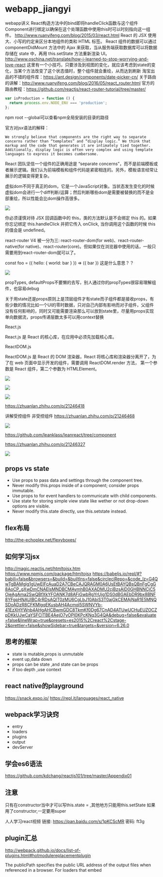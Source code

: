 # webapp_jiangyi
webapp讲义
React构造方法中的bind即将handleClick函数与这个组件Component进行绑定以确保在这个处理函数中使用this时可以时刻指向这一组件。
http://www.ruanyifeng.com/blog/2015/03/react.html
React 的 JSX 使用大、小写的约定来区分本地组件的类和 HTML 标签。
React 组件的数据可以通过 componentDidMount 方法中的 Ajax 来获取，当从服务端获取数据库可以将数据存储在 state 中，再用 this.setState 方法重新渲染 UI。
http://www.oschina.net/translate/how-i-learned-to-stop-worrying-and-love-react
这里有一个小技巧，只要涉及到视图的变化，就应该考虑到state的变化，当某个方法改变了这个状态值时，整个组件就会重绘，从而达到刷新
淘宝出品的不错的组件库：https://ant.design/components/date-picker-cn/
关于路由的讲解：http://www.ruanyifeng.com/blog/2016/05/react_router.html
官方的路由教程：https://github.com/reactjs/react-router-tutorial/tree/master/


```javascript
var isProduction = function () {
  return process.env.NODE_ENV === 'production';
};
```

npm root --global可以查看npm全局安装的目录的路径


官方对jsx语法的解释：
```
We strongly believe that components are the right way to separate concerns rather than “templates” and “display logic.” We think that markup and the code that generates it are intimately tied together. Additionally, display logic is often very complex and using template languages to express it becomes cumbersome.

```

React 团队坚信一个组件的正确用途是 “separate concerns”，而不是前端模板或者展示逻辑。我们认为前端模板和组件代码是紧密相连的。另外，模板语言经常让展示的逻辑变得更复杂。

虚拟dom不同于真正的dom，它是一个JavaScript对象。当状态发生变化的时候虚拟dom会进行一个diff判断/运算；然后判断哪些dom是需要被替换的而不是全部重绘，所以性能会比dom操作高很多。

![](http://images2015.cnblogs.com/blog/605230/201706/605230-20170603132438274-1646294214.png)

你必须谨慎对待 JSX 回调函数中的 this，类的方法默认是不会绑定 this 的。如果你忘记绑定 this.handleClick 并把它传入 onClick, 当你调用这个函数的时候 this 的值会是 undefined。





react-router V4 被一分为三: react-router-dom(for web)、react-router-native(for native)、react-router(core)。但如果仅在浏览器中使用的话，一般只需要用到react-router-dom就可以了。


const foo = ({ hello: { world: bar } }) => ({ bar }) 这是什么意思？？

![](https://pic3.zhimg.com/dfee38183aed0b1058da9d6317a4e976_b.png)


propTypes, defaultProps不要懒的去写，别人通过你的propTypes很容易理解组件，也容易debug

关于用state还是props原则上是顶层组件才有state而子组件都是接收props，有些少数的情况比如一个UI的零时数据，只对自己内部有影响而对子组件，父组件没有任何影响的，同时又可能需要渲染那么可以放到state里，尽量用props实现单向数据流，props传递层数太多可以用context替换

React.js

React.js 是 React 的核心库，在应用中必须先加载核心库。

ReactDOM.js

ReactDOM.js 是 React 的 DOM 渲染器，React 将核心库和渲染器分离开了，为了在 web 页面中显示开发的组件，需要调用 ReactDOM.render 方法， 第一个参数是 React 组件，第二个参数为 HTMLElement。


![](https://pic4.zhimg.com/cbdba5d7d12c05e379cbac608f16e6d3_b.png)

![](https://pic4.zhimg.com/808767a118831a948be8e36329fad30b_b.png)

![](https://pic3.zhimg.com/a91da7a9714bf46c8ff46f53881db696_r.png)


https://zhuanlan.zhihu.com/p/21246418

讲解受控组件 非受控组件 https://zhuanlan.zhihu.com/p/21246468


![](https://pic2.zhimg.com/51d186cddc18d929e5329c1d6cd206a1_b.png)

https://github.com/leanklass/leanreact/tree/component

https://zhuanlan.zhihu.com/p/21246327

![](https://unbug.gitbooks.io/react-native-training/content/QQ20160627-0.png)


## props vs state
- Use props to pass data and settings through the component tree.
- Never modify this.props inside of a component; consider props immutable.
- Use props to for event handlers to communicate with child components.
- Use state for storing simple view state like wether or not drop-down options are visible.
- Never modify this.state directly, use this.setstate instead.

## flex布局
http://the-echoplex.net/flexyboxes/

## 如何学习jsx
http://magic.reactjs.net/htmltojsx.htm
https://www.npmjs.com/package/htmltojsx
https://babeljs.io/repl/#?babili=false&browsers=&build=&builtIns=false&circleciRepo=&code_lz=G4QwTgBAMglg1gUwEIFcAuaD2A7CBeCAJQRAGM0A6UsEtBAYQBsQBnFgCgG8AoCP_gXwDmCNAElsMNDBCMAymhB0AXADMU2cjBzsAlD0GHBNNCjC5OjeAgAma2SwQBfXkYFOANK7d8AFiGwbRgYrUjg1DS0dBGAEbDR9bx8BNF8YFgpHNAUlBC4rRDsAQlT0zMU6CgLbJ10AbiS3T0ajGkCEMAjNaR1E5MNQSDoADzR8CFKMlgqEKusbAH4Acmql5SWNVYb-41EzXHYWnb4AHgAHCBwmGDC8TkmKf0Dg67CnAD4ATUwUCHuEUZOCZpDKkUJwCaYSFCITBE4AejO7yOPl0KPcKNq3G4QA&debug=false&evaluate=false&lineWrap=true&presets=es2015%2Creact%2Cstage-2&prettier=false&showSidebar=true&targets=&version=6.26.0


## 思考的框架
- state is mutable,props is unmutable
- event up,data down
- props can be state ,and state can be props
- if too depth ,use context 

## react native的playground
https://snack.expo.io/
https://repl.it/languages/react_native

## webpack学习诀窍
- entry
- loaders
- plugins
- output
- devServer

## 学会es6语法
https://github.com/kdchang/reactjs101/tree/master/Appendix01

## 注意
只有在constructor当中才可以写this.state = ,其他地方只能用this.setState
如果用了constructor,一定要用super


人人学习react视频
链接: https://pan.baidu.com/s/1pKCScMR 密码: ft3g

## plugin汇总
http://webpack.github.io/docs/list-of-plugins.html#hotmodulereplacementplugin

The publicPath specifies the public URL address of the output files when referenced in a browser. For loaders that embed <script> or <link> tags or reference assets like images, publicPath is used as the href or url() to the file when it’s different than their location on disk (as specified by path)


Windows paths
webpack expects absolute paths for many config options. __dirname + "/app/folder" is wrong, because windows uses \ as path separator. This breaks some stuff.

Use the correct separators. I.e. path.resolve(__dirname, "app/folder") or path.join(__dirname, "app", "folder").

![](http://jellybellydev.github.io/webpack-presentation/img/do-you-want-to-know-more.gif)


对devtool的理解：eval-source-map 适合开发，source-map 适合线上环境

defaultValue 属性而不是 value,htmlFor而不是for,className而不是class

context举例 https://doc.react-china.org/react/docs/context.html
![](https://segmentfault.com/img/remote/1460000006831823?w=278&h=300)


## 预习资料
```html
<!DOCTYPE html>
<html lang="en">
<head>
    <meta charset="UTF-8">
    <meta name="viewport" content="width=device-width, initial-scale=1.0">
    <meta http-equiv="X-UA-Compatible" content="ie=edge">
    <title>Document</title>
</head>
<body>
    <div id="reactContainer"></div>
    <script src="./common/react.js"></script>
    <script src="./common/react-dom.js"></script>
    <script>
        var HelloComponent =React.createClass({
            render:function(){
                return React.createElement('h1',null,'Hello world');
            }
        });
 
        ReactDOM.render(
            React.createElement(HelloComponent,null),
            document.getElementById('reactContainer')
        )
    </script>
</body>
</html>
```
---> 太啰嗦了 ---> jsx --> 虽然看起来比较不习惯，但是代码更好看懂了 
jsx--> 单向数据流 --> 

如何理解单向数据流 
　　在React中，数据的流向是单向的——从父节点传递到子节点，因为组件是简单而且易于把握的，他们只需从父节点获取props渲染即可，如果顶层组件的某个prop改变饿了，React会递归的向下便利整棵组件树，重新渲染所有使用这个属性
  
  
 ## 理解生命周期小案例
 ```html
<!DOCTYPE html>
<html lang="en">
<head>
    <meta charset="UTF-8">
    <meta name="viewport" content="width=device-width, initial-scale=1.0">
    <meta http-equiv="X-UA-Compatible" content="ie=edge">
    <title>生命周期案例</title>
    <script src="./common/react.js"></script>
    <script src="./common/react-dom.js"></script>
    <script src="http://cdn.bootcss.com/babel-core/5.8.38/browser.min.js"></script>
</head>
<body>
    <div id="demo"></div>
    <script type="text/babel">
      var Hello = React.createClass({
          getInitialState:function(){
              return {
                  opacity:1.0
              }
          },
          componentDidMount: function () {
            setInterval(function () {
                var opacity = this.state.opacity;
                opacity -= .05;
                if (opacity < 0.1) {
                    opacity = 1.0;
                }
                this.setState({
                    opacity: opacity
                });
                }.bind(this), 100);
          },

          render:function(){
              return (
                  <div style={{opacity:this.state.opacity}}>
                       <h2>Hello {this.props.name}</h2> 
                  </div>
              )
          }
      });
      ReactDOM.render(
          <Hello name="world"/>,
          document.getElementById('demo')
      )
    </script>
</body>
</html>
```


```ljsx
const title = <h1>React Learning</h1>
```
